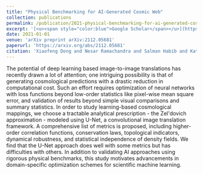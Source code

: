 ```yaml
---
title: "Physical Benchmarking for AI-Generated Cosmic Web"
collection: publications
permalink: /publication/2021-physical-benchmarking-for-ai-generated-cosmic-web
excerpt: '[<u><span style="color:blue">Google Scholar</span></u>](https://scholar.google.com/scholar?q=Physical+Benchmarking+for+AI-Generated+Cosmic+Web)'
date: 2021-01-01
venue: 'arXiv preprint arXiv:2112.05681'
paperurl: 'https://arxiv.org/abs/2112.05681'
citation: 'Xiaofeng Dong and Nesar Ramachandra and Salman Habib and Katrin Heitmann and Michael Buehlmann and Sandeep Madireddy (2021). "Physical Benchmarking for AI-Generated Cosmic Web". arXiv preprint arXiv:2112.05681.'
---
```


The potential of deep learning based image-to-image translations has recently drawn a lot of attention; one intriguing possibility is that of generating cosmological predictions with a drastic reduction in computational cost. Such an effort requires optimization of neural networks with loss functions beyond low-order statistics like pixel-wise mean square error, and validation of results beyond simple visual comparisons and summary statistics. In order to study learning-based cosmological mappings, we choose a tractable analytical prescription - the Zel'dovich approximation - modeled using U-Net, a convolutional image translation framework. A comprehensive list of metrics is proposed, including higher-order correlation functions, conservation laws, topological indicators, dynamical robustness, and statistical independence of density fields. We find that the U-Net approach does well with some metrics but has difficulties with others. In addition to validating AI approaches using rigorous physical benchmarks, this study motivates advancements in domain-specific optimization schemes for scientific machine learning.
